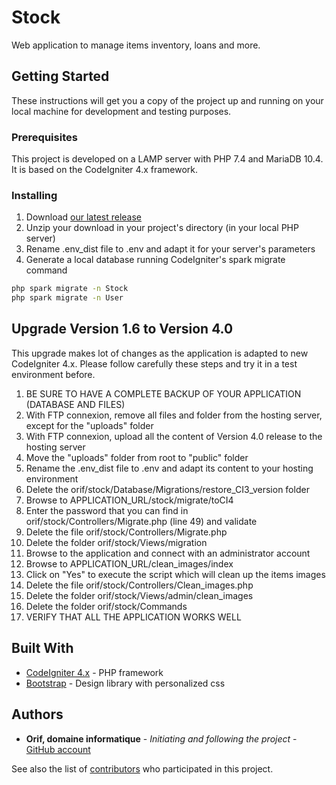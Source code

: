 # Stock

Web application to manage items inventory, loans and more.

## Getting Started

These instructions will get you a copy of the project up and running on your local machine for development and testing purposes.

### Prerequisites

This project is developed on a LAMP server with PHP 7.4 and MariaDB 10.4.
It is based on the CodeIgniter 4.x framework.

### Installing

1. Download [our latest release](https://github.com/OrifInformatique/stock/releases)
2. Unzip your download in your project's directory (in your local PHP server)
3. Rename .env_dist file to .env and adapt it for your server's parameters
4. Generate a local database running CodeIgniter's spark migrate command

```bash
php spark migrate -n Stock
php spark migrate -n User
```

## Upgrade Version 1.6 to Version 4.0

This upgrade makes lot of changes as the application is adapted to new CodeIgniter 4.x. Please follow carefully these steps and try it in a test environment before.

1. BE SURE TO HAVE A COMPLETE BACKUP OF YOUR APPLICATION (DATABASE AND FILES)
2. With FTP connexion, remove all files and folder from the hosting server, except for the "uploads" folder
3. With FTP connexion, upload all the content of Version 4.0 release to the hosting server
4. Move the "uploads" folder from root to "public" folder
5. Rename the .env_dist file to .env and adapt its content to your hosting environment
6. Delete the orif/stock/Database/Migrations/restore_CI3_version folder
7. Browse to APPLICATION_URL/stock/migrate/toCI4
8. Enter the password that you can find in orif/stock/Controllers/Migrate.php (line 49) and validate
9. Delete the file orif/stock/Controllers/Migrate.php
10. Delete the folder orif/stock/Views/migration
11. Browse to the application and connect with an administrator account
12. Browse to APPLICATION_URL/clean_images/index
13. Click on "Yes" to execute the script which will clean up the items images
14. Delete the file orif/stock/Controllers/Clean_images.php
15. Delete the folder orif/stock/Views/admin/clean_images
16. Delete the folder orif/stock/Commands
17. VERIFY THAT ALL THE APPLICATION WORKS WELL

## Built With

* [CodeIgniter 4.x](https://www.codeigniter.com/) - PHP framework
* [Bootstrap](https://getbootstrap.com/) - Design library with personalized css

## Authors

* **Orif, domaine informatique** - *Initiating and following the project* - [GitHub account](https://github.com/OrifInformatique)

See also the list of [contributors](https://github.com/OrifInformatique/stock/contributors) who participated in this project.
